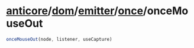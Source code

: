 # [anticore](../../../../../../#reference)/[dom](../../../#reference)/[emitter](../../#reference)/[once](../#reference)/<a name="reference">onceMouseOut</a>

```js
onceMouseOut(node, listener, useCapture)
```